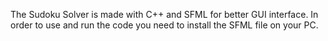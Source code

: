 The Sudoku Solver is made with C++ and SFML for better GUI interface.
In order to use and run the code you need to install the SFML file on your PC.
